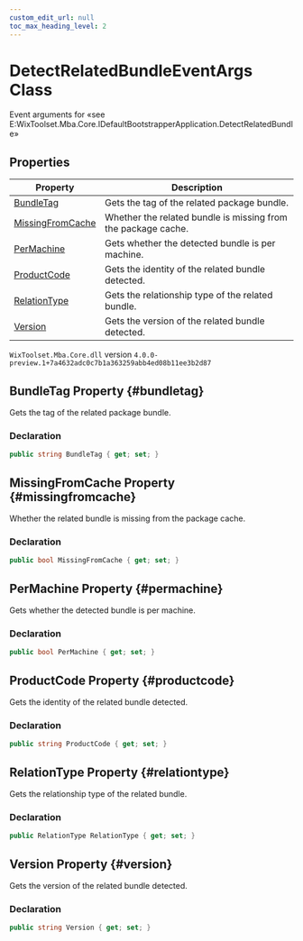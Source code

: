 ```yaml
---
custom_edit_url: null
toc_max_heading_level: 2
---
```

# DetectRelatedBundleEventArgs Class
Event arguments for «see E:WixToolset.Mba.Core.IDefaultBootstrapperApplication.DetectRelatedBundle» 
## Properties
| Property | Description |
| ------ | ----------- |
| [BundleTag](#bundletag) | Gets the tag of the related package bundle. |
| [MissingFromCache](#missingfromcache) | Whether the related bundle is missing from the package cache. |
| [PerMachine](#permachine) | Gets whether the detected bundle is per machine. |
| [ProductCode](#productcode) | Gets the identity of the related bundle detected. |
| [RelationType](#relationtype) | Gets the relationship type of the related bundle. |
| [Version](#version) | Gets the version of the related bundle detected. |
`WixToolset.Mba.Core.dll` version `4.0.0-preview.1+7a4632adc0c7b1a363259abb4ed08b11ee3b2d87`
## BundleTag Property {#bundletag}
Gets the tag of the related package bundle.
### Declaration
```cs
public string BundleTag { get; set; } 
```
## MissingFromCache Property {#missingfromcache}
Whether the related bundle is missing from the package cache.
### Declaration
```cs
public bool MissingFromCache { get; set; } 
```
## PerMachine Property {#permachine}
Gets whether the detected bundle is per machine.
### Declaration
```cs
public bool PerMachine { get; set; } 
```
## ProductCode Property {#productcode}
Gets the identity of the related bundle detected.
### Declaration
```cs
public string ProductCode { get; set; } 
```
## RelationType Property {#relationtype}
Gets the relationship type of the related bundle.
### Declaration
```cs
public RelationType RelationType { get; set; } 
```
## Version Property {#version}
Gets the version of the related bundle detected.
### Declaration
```cs
public string Version { get; set; } 
```

